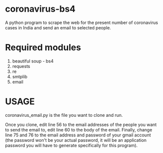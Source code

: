# coronavirus-bs4
A python program to scrape the web for the present number of coronavirus cases in India and send an email to selected people.

# Required modules
1. beautiful soup - bs4
2. requests
3. re
4. smtplib
5. email

# USAGE

coronavirus_email.py is the file you want to clone and run.

Once you clone, edit line 56 to the email addresses of the people you want to send the email to, edit line 60 to the body of the email. Finally, change line 75 and 76 to the email address and password of your gmail account (the password won't be your actual password, it will be an application password you will have to generate specifically for this program).
